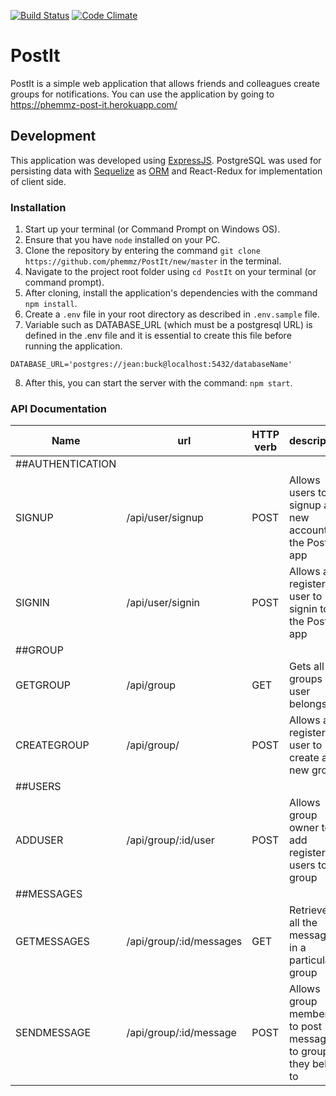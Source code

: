 [![Build Status](https://travis-ci.org/phemmz/PostIt.svg?branch=develop)](https://travis-ci.org/phemmz/PostIt) [![Code Climate](https://codeclimate.com/github/phemmz/PostIt/badges/gpa.svg)](https://codeclimate.com/github/phemmz/PostIt)

# PostIt
PostIt is a simple web application that allows friends and colleagues create groups for notifications.
You can use the application by going to https://phemmz-post-it.herokuapp.com/

## Development

This application was developed using [ExpressJS](http://expressjs.com). PostgreSQL was used for persisting data with [Sequelize](https://http://docs.sequelizejs.com) as [ORM](https://en.wikipedia.org/wiki/Object-relational_mapping) and React-Redux for implementation of client side.

### Installation
1. Start up your terminal (or Command Prompt on Windows OS).
2. Ensure that you have `node` installed on your PC.
3. Clone the repository by entering the command `git clone https://github.com/phemmz/PostIt/new/master` in the terminal.
4. Navigate to the project root folder using `cd PostIt` on your terminal (or command prompt).
5. After cloning, install the application's dependencies with the command `npm install`.
6. Create a `.env` file in your root directory as described in `.env.sample` file.
7. Variable such as DATABASE_URL (which must be a postgresql URL) is defined in the .env file and it is essential to create this file before running the application.
```
DATABASE_URL='postgres://jean:buck@localhost:5432/databaseName'
```
8. After this, you can start the server with the command: `npm start`.

### API Documentation

Name   |     url       |     HTTP verb      |     description
------ | ------------- | -------------- | -------------------
##AUTHENTICATION |
SIGNUP     |  /api/user/signup     |     POST     |     Allows users to signup a new account on the PostIt app
SIGNIN     |    /api/user/signin   |    POST      |    Allows a registered user to signin to the PostIt app
##GROUP |
GETGROUP     |    /api/group   |    GET      |    Gets all the groups a user belongs to.
CREATEGROUP     |  /api/group/     |     POST     |     Allows a registered user to create a new group
##USERS |
ADDUSER     |  /api/group/:id/user     |     POST     |     Allows group owner to add registered users to his group
##MESSAGES |
GETMESSAGES    |    /api/group/:id/messages   |    GET      |    Retrieves all the messages in a particular group
SENDMESSAGE     |  /api/group/:id/message     |     POST     |     Allows group members to post messages to groups they belong to

